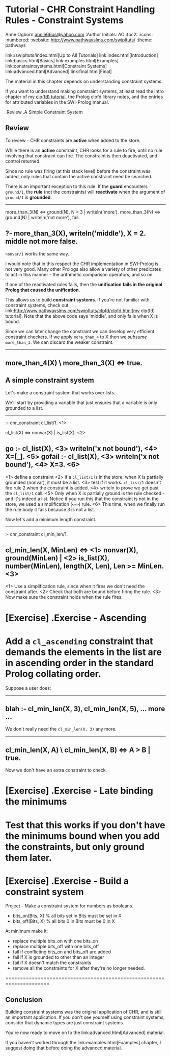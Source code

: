 Tutorial - CHR Constraint Handling Rules - Constraint Systems
=============================================================
Anne Ogborn <annie66us@yahoo.com>
:Author Initials: AO
:toc2:
:icons:
:numbered:
:website: http://www.pathwayslms.com/swipltuts/
:theme: pathways


link:/swipltuts/index.html[Up to All Tutorials]
link:index.html[Introduction]
link:basics.html[Basics]
link:examples.html[Examples]
link:constraintsystems.html[Constraint Systems]
link:advanced.html[Advanced]
link:final.html[Final]

The material in this chapter depends on understanding constraint systems.

If you want to understand making constraint systems, at least read the intro chapter of my [clp(fd) tutorial](/swipltuts/clpfd/clpfd.html), the Prolog clpfd library notes,
and the entries for attributed variables in the SWI-Prolog manual.

.Review
.A Simple Constraint System

Review
------

To review - CHR constraints are **active** when added to the store.

While there is an **active** constraint, CHR looks for a rule to fire, until no rule involving that constraint can fire. The constraint is then deactivated, and control returned.

Since no rule was firing (at this stack level) before the constraint was added, only
rules that contain the active constraint need be searched.

There is an important exception to this rule. If the **guard** encounters `ground/1`, the **rule**
(not the constraints) will **reactivate** when the argument of `ground/1` is **grounded**.

----
more_than_3(N) <=> ground(N), N > 3 | writeln('more').
more_than_3(N) <=> ground(N) | writeln('not more'), fail.

?- more_than_3(X), writeln('middle'), X = 2.
middle
not more
false.
----

`nonvar/1` works the same way.

I would note that in this respect the CHR implementation in SWI-Prolog is not very good. Many other
Prologs also allow a variety of other predicates to act in this manner - the arithmetic comparison operators,
and so on. 

If one of the reactivated rules fails, then the **unification fails in the original Prolog that caused the unification**.

This allows us to build **constraint systems**.  If you're not familiar with constraint systems, check out 
link:http://www.pathwayslms.com/swipltuts/clpfd/clpfd.html[my clp(fd) tutorial].
Note that the above code says 'middle', and only fails when X is bound.

Since we can later change the constraint we can develop very efficient constraint checkers.
If we apply `more_than_4` to X then we _subsume_ `more_than_3`. We can discard the weaker constraint.

----
more_than_4(X) \ more_than_3(X) <=> true.
----

A simple constraint system
--------------------------

Let's make a constraint system that works over lists.

We'll start by providing a variable that just ensures that a variable is only grounded to a list.

----
:- chr_constraint cl_list/1.                       <1>

cl_list(X) <=> nonvar(X) | is_list(X).             <2>

go :- cl_list(X),                                  <3>
      writeln('x not bound'),                      <4>
      X=[_].                                       <5>
gofail :- cl_list(X),                              <3>
          writeln('x not bound'),                  <4>
          X=3.                                     <6>
----
<1> define a constraint
<2> if a `cl_list/1` is in the store, when X is partially grounded (nonvar), it must be a list.
<3> test if it works. `cl_list/1` doesn't fire rule 2 when the constraint is added. 
<4> writeln to prove we get past the `cl_list/1` call.
<5> Only when X is partially ground is the rule checked - and it's indeed a list. Notice if you run this that the constraint is not in the store, we used a simplification (`<=>`) rule.
<6> This time, when we finally run the rule body it fails because 3 is not a list.

Now let's add a minimum length constraint.

----
:- chr_constraint cl_min_len/1.

cl_min_len(X, MinLen) <=>           <1>
         nonvar(X),
         ground(MinLen) |           <2>
         is_list(X), 
         number(MinLen),
         length(X, Len), 
         Len >= MinLen.             <3>
----
<1> Use a simplification rule, since when it fires we don't need the constraint after.
<2> Check that both are bound before firing the rule.
<3> Now make sure the constraint holds when the rule fires.

[Exercise]
.Exercise - Ascending
=====================================================================
Add a `cl_ascending` constraint that demands the elements in the list
are in ascending order in the standard Prolog collating order.
=====================================================================

Suppose a user does:

----
blah :-
   cl_min_len(X, 3),
   cl_min_len(X, 5),
   ... more ...
----

We don't really need the `cl_min_len(X, 3)` any more.

----
cl_min_len(X, A) \ cl_min_len(X, B) <=> A > B | true.
----

Now we don't have an extra constraint to check.


[Exercise]
.Exercise - Late binding the minimums
=====================================================================
Test that this works if you don't have the minimums bound when you
add the constraints, but only ground them later.
=====================================================================

[Exercise]
.Exercise - Build a constraint system
=====================================================================
Project - 
Make a constraint system for numbers as booleans.

* bits_on(Bits, X)  % all bits set in Bits must be set in X
* bits_off(Bits, X) % all bits 0 in Bits must be 0 in X

At minimum make it:

* replace multiple bits_on with one bits_on
* replace multiple bits_off with one bits_off
* fail if conflicting bits_on and bits_off are added
* fail if X is grounded to other than an integer
* fail if X doesn't match the constraints
* remove all the constraints for X after they're no longer needed.

=====================================================================

Conclusion
----------

Building constraint systems was the original application of CHR, and is still an important application.
If you don't see yourself using constraint systems, consider that dynamic types are just constraint systems.

You're now ready to move on to the 
link:advanced.html[Advanced]
material.

If you haven't worked through the 
link:examples.html[Examples]
chapter, I suggest doing that before doing the 
advanced material.

